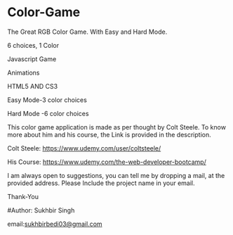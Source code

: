 # Color-Game

The Great RGB Color Game. With Easy and Hard Mode.

6 choices, 1 Color

Javascript Game

Animations

HTML5 AND CS3

Easy Mode-3 color choices

Hard Mode -6 color choices

This color game application is made as per thought by Colt Steele. To know more about him and his course, the Link is provided in the description. 

Colt Steele: https://www.udemy.com/user/coltsteele/

His Course: https://www.udemy.com/the-web-developer-bootcamp/


I am always open to suggestions, you can tell me by dropping a mail, at the provided address. Please Include the project name in your email.

Thank-You

#Author: Sukhbir Singh

email:sukhbirbedi03@gmail.com
